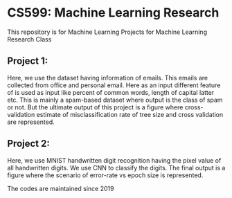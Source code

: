 # CS599: Machine Learning Research

This repository is for Machine Learning Projects for Machine Learning Research Class

## Project 1:

Here, we use the dataset having information of emails. This emails are collected from office and personal email. Here as an input different feature of is used as input like percent of common words, length of capital latter etc. This is mainly a spam-based dataset where output is the class of spam or not. But the ultimate output of this project is a figure where cross-validation estimate of misclassification rate of tree size and cross validation are represented.

## Project 2:

Here, we use MNIST handwritten digit recognition having the pixel value of all handwritten digits. We use CNN to classify the digits. The final output is a figure where the scenario of error-rate vs epoch size is represented.


The codes are maintained since 2019